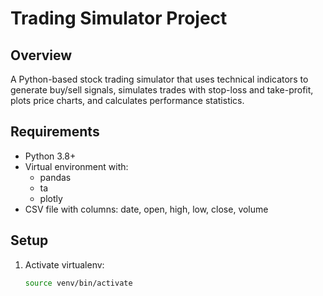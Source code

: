# Trading Simulator Project

## Overview
A Python-based stock trading simulator that uses technical indicators to generate buy/sell signals, simulates trades with stop-loss and take-profit, plots price charts, and calculates performance statistics.

## Requirements
- Python 3.8+
- Virtual environment with:
  - pandas
  - ta
  - plotly
- CSV file with columns: date, open, high, low, close, volume

## Setup
1. Activate virtualenv:
   ```bash
   source venv/bin/activate
